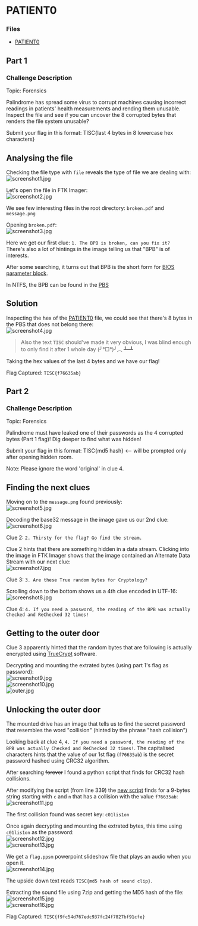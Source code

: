 # PATIENT0

### Files

- [PATIENT0](PATIENT0)

## Part 1
### Challenge Description

Topic: Forensics

Palindrome has spread some virus to corrupt machines causing incorrect readings in patients' health measurements and rending them unusable. Inspect the file and see if you can uncover the 8 corrupted bytes that renders the file system unusable?

Submit your flag in this format: TISC{last 4 bytes in 8 lowercase hex characters}

## Analysing the file

Checking the file type with `file` reveals the type of file we are dealing with:  
![screenshot1.jpg](assets/screenshot1.jpg)

Let's open the file in FTK Imager:  
![screenshot2.jpg](assets/screenshot2.jpg)

We see few interesting files in the root directory: `broken.pdf` and `message.png`

Opening `broken.pdf`:  
![screenshot3.jpg](assets/screenshot3.jpg)

Here we get our first clue: `1. The BPB is broken, can you fix it?`  
There's also a lot of hintings in the image telling us that "BPB" is of interests.

After some searching, it turns out that BPB is the short form for [BIOS parameter block](https://en.wikipedia.org/wiki/BIOS_parameter_block).

In NTFS, the BPB can be found in the [PBS](https://en.wikipedia.org/wiki/NTFS#Partition_Boot_Sector_(PBS))

## Solution

Inspecting the hex of the [PATIENT0](PATIENT0) file, we could see that there's 8 bytes in the PBS that does not belong there:  
![screenshot4.jpg](assets/screenshot4.jpg)

> Also the text `TISC` should've made it very obvious, I was blind enough to only find it after 1 whole day (╯°□°)╯︵ ┻━┻

Taking the hex values of the last 4 bytes and we have our flag!

Flag Captured: `TISC{f76635ab}`


## Part 2
### Challenge Description

Topic: Forensics

Palindrome must have leaked one of their passwords as the 4 corrupted bytes (Part 1 flag)! Dig deeper to find what was hidden!

Submit your flag in this format: TISC{md5 hash} <-- will be prompted only after opening hidden room.

Note: Please ignore the word 'original' in clue 4.

## Finding the next clues

Moving on to the `message.png` found previously:  
![screenshot5.jpg](assets/screenshot5.jpg)

Decoding the base32 message in the image gave us our 2nd clue:  
![screenshot6.jpg](assets/screenshot6.jpg)

Clue 2: `2. Thirsty for the flag? Go find the stream.`

Clue 2 hints that there are something hidden in a data stream. Clicking into the image in FTK Imager shows that the image contained an Alternate Data Stream with our next clue:  
![screenshot7.jpg](assets/screenshot7.jpg)

Clue 3: `3. Are these True random bytes for Cryptology?`

Scrolling down to the bottom shows us a 4th clue encoded in UTF-16:  
![screenshot8.jpg](assets/screenshot8.jpg)

Clue 4: `4. If you need a password, the reading of the BPB was actually Checked and ReChecked 32 times!`

## Getting to the outer door

Clue 3 apparently hinted that the random bytes that are following is actually encrypted using [TrueCrypt](http://truecrypt.sourceforge.net/) software.

Decrypting and mounting the extrated bytes (using part 1's flag as password):  
![screenshot9.jpg](assets/screenshot9.jpg)  
![screenshot10.jpg](assets/screenshot10.jpg)  
![outer.jpg](assets/outer.jpg)

## Unlocking the outer door

The mounted drive has an image that tells us to find the secret password that resembles the word "collision" (hinted by the phrase "hash collision")

Looking back at clue 4, `4. If you need a password, the reading of the BPB was actually Checked and ReChecked 32 times!`. The capitalised characters hints that the value of our 1st flag (`f76635ab`) is the secret password hashed using CRC32 algorithm.

After searching ~~forever~~ I found a python script that finds for CRC32 hash collisions.

After modifying the script (from line 339) the [new script](script.py) finds for a 9-bytes string starting with `c` and `n` that has a collision with the value `f76635ab`:  
![screenshot11.jpg](assets/screenshot11.jpg)

The first collision found was secret key: `c01lis1on`

Once again decrypting and mounting the extrated bytes, this time using `c01lis1on` as the password:  
![screenshot12.jpg](assets/screenshot12.jpg)  
![screenshot13.jpg](assets/screenshot13.jpg)

We get a `flag.ppsm` powerpoint slideshow file that plays an audio when you open it.  
![screenshot14.jpg](assets/screenshot14.jpg)

The upside down text reads `TISC{md5 hash of sound clip}`.

Extracting the sound file using 7zip and getting the MD5 hash of the file:  
![screenshot15.jpg](assets/screenshot15.jpg)  
![screenshot16.jpg](assets/screenshot16.jpg)

Flag Captured: `TISC{f9fc54d767edc937fc24f7827bf91cfe}`
